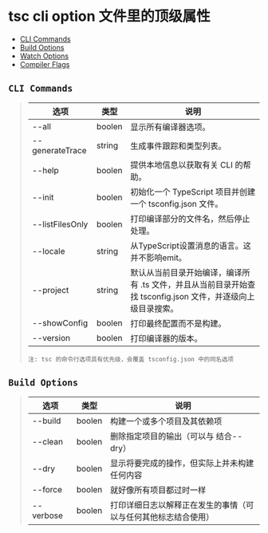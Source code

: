 

# tsc cli option 文件里的顶级属性 
* [CLI Commands](#CLI-Commands) 
* [Build Options](#Build-Options) 
* [Watch Options](https://github.com/Xiao2GouZi/logger/blob/ts/material/ts/property.md#watch-options) 
* [Compiler Flags](https://github.com/Xiao2GouZi/logger/blob/ts/material/ts/compilerOptions.md) 


## <a id="CLI-Commands"></a> `CLI Commands`
>选项 | 类型  | 说明  
>---- | ----- | -----
>--all | boolen | 显示所有编译器选项。
>--generateTrace| string | 生成事件跟踪和类型列表。
>--help | boolen | 提供本地信息以获取有关 CLI 的帮助。
>--init | boolen | 初始化一个 TypeScript 项目并创建一个 tsconfig.json 文件。
>--listFilesOnly | boolen | 打印编译部分的文件名，然后停止处理。
>--locale | string | 从TypeScript设置消息的语言。这并不影响emit。
>--project | string | 默认从当前目录开始编译，编译所有 .ts 文件，并且从当前目录开始查找 tsconfig.json 文件，并逐级向上级目录搜索。
>--showConfig | boolen | 打印最终配置而不是构建。
>--version | boolen | 打印编译器的版本。
>
>`注: tsc 的命令行选项具有优先级，会覆盖 tsconfig.json 中的同名选项`


## <a id="Build-Options"></a> `Build Options`
>选项 | 类型  | 说明  
>---- | ----- | -----
>--build | boolen | 构建一个或多个项目及其依赖项
>--clean | boolen | 删除指定项目的输出（可以与 结合--dry） 
>--dry | boolen | 显示将要完成的操作，但实际上并未构建任何内容  
>--force | boolen | 就好像所有项目都过时一样  
>--verbose | boolen | 打印详细日志以解释正在发生的事情（可以与任何其他标志结合使用）  



